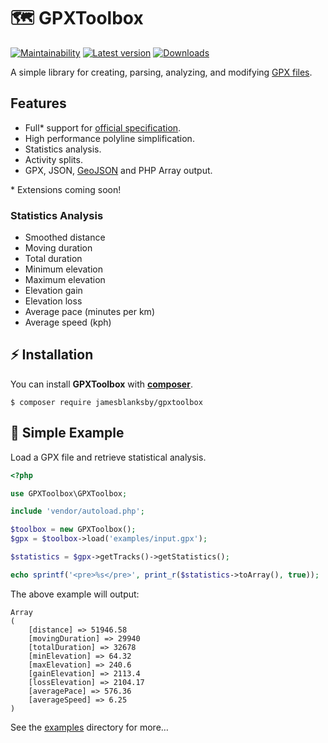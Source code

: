 # 🗺 GPXToolbox

[![Maintainability](https://img.shields.io/codeclimate/maintainability/jamesblanksby/gpxtoolbox)](https://codeclimate.com/github/jamesblanksby/gpxtoolbox)
[![Latest version](https://img.shields.io/packagist/v/jamesblanksby/gpxtoolbox)](https://packagist.org/packages/jamesblanksby/gpxtoolbox)
[![Downloads](https://img.shields.io/packagist/dm/jamesblanksby/gpxtoolbox)](https://packagist.org/packages/jamesblanksby/gpxtoolbox)

A simple library for creating, parsing, analyzing, and modifying [GPX files](https://en.wikipedia.org/wiki/GPS_Exchange_Format).

## Features

* Full* support for [official specification](http://www.topografix.com/GPX/1/1).
* High performance polyline simplification.
* Statistics analysis.
* Activity splits.
* GPX, JSON, [GeoJSON](https://geojson.org) and PHP Array output.

\* Extensions coming soon!

### Statistics Analysis

* Smoothed distance
* Moving duration
* Total duration
* Minimum elevation
* Maximum elevation
* Elevation gain
* Elevation loss
* Average pace (minutes per km)
* Average speed (kph)

## ⚡️ Installation

You can install **GPXToolbox** with **[composer](https://getcomposer.org)**.

```shell
$ composer require jamesblanksby/gpxtoolbox
```

## 📖 Simple Example

Load a GPX file and retrieve statistical analysis.

```php
<?php

use GPXToolbox\GPXToolbox;

include 'vendor/autoload.php';

$toolbox = new GPXToolbox();
$gpx = $toolbox->load('examples/input.gpx');

$statistics = $gpx->getTracks()->getStatistics();

echo sprintf('<pre>%s</pre>', print_r($statistics->toArray(), true));
```

The above example will output:

```
Array
(
    [distance] => 51946.58
    [movingDuration] => 29940
    [totalDuration] => 32678
    [minElevation] => 64.32
    [maxElevation] => 240.6
    [gainElevation] => 2113.4
    [lossElevation] => 2104.17
    [averagePace] => 576.36
    [averageSpeed] => 6.25
)
```

See the [examples](./examples) directory for more…

